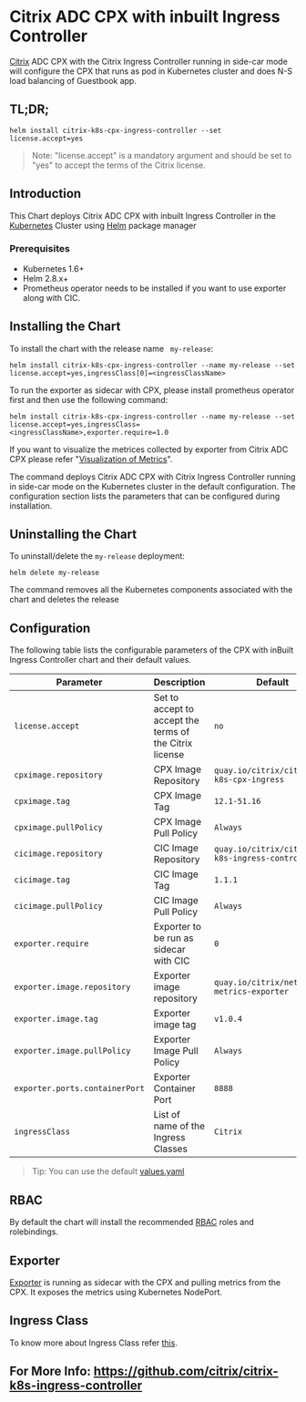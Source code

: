 # Citrix ADC CPX with inbuilt Ingress Controller  

[Citrix](https://www.citrix.com) ADC CPX with the Citrix Ingress Controller running in side-car mode will configure the CPX that runs as pod in Kubernetes cluster and does N-S load balancing of Guestbook app.


## TL;DR;
``` 
helm install citrix-k8s-cpx-ingress-controller --set license.accept=yes
```
> Note: "license.accept" is a mandatory argument and should be set to "yes" to accept the terms of the Citrix license.

## Introduction
This Chart deploys Citrix ADC CPX with inbuilt Ingress Controller in the [Kubernetes](https://kubernetes.io) Cluster using [Helm](https://helm.sh) package manager

### Prerequisites
* Kubernetes 1.6+
* Helm 2.8.x+
* Prometheus operator needs to be installed if you want to use exporter along with CIC.

## Installing the Chart

To install the chart with the release name ``` my-release```:

```helm install citrix-k8s-cpx-ingress-controller --name my-release --set license.accept=yes,ingressClass[0]=<ingressClassName>```

To run the exporter as sidecar with CPX, please install prometheus operator first and then use the following command:

```helm install citrix-k8s-cpx-ingress-controller --name my-release --set license.accept=yes,ingressClass=<ingressClassName>,exporter.require=1.0```

If you want to visualize the metrices collected by exporter from Citrix ADC CPX please refer "[Visualization of Metrics](https://github.com/citrix/citrix-k8s-ingress-controller/tree/master/metrics-visualizer#visualization-of-metrics)".

The command deploys Citrix ADC CPX with Citrix Ingress Controller running in side-car mode on the Kubernetes cluster in the default configuration. The configuration section lists the parameters that can be configured during installation.
 
## Uninstalling the Chart
To uninstall/delete the ```my-release``` deployment:
```
helm delete my-release
```
The command removes all the Kubernetes components associated with the chart and deletes the release

## Configuration
The following table lists the configurable parameters of the CPX with inBuilt Ingress Controller chart and their default values.

| Parameter | Description | Default |
| --------- | ----------- | ------- |
|```license.accept```|Set to accept to accept the terms of the Citrix license| ```no``` |
|```cpximage.repository```| CPX Image Repository| ```quay.io/citrix/citrix-k8s-cpx-ingress```|
|```cpximage.tag```| CPX Image Tag| ```12.1-51.16``` |
|```cpximage.pullPolicy```| CPX Image Pull Policy  | ```Always``` |
|```cicimage.repository```| CIC Image Repository| ```quay.io/citrix/citrix-k8s-ingress-controller```|
|```cicimage.tag```| CIC Image Tag| ```1.1.1``` |
|```cicimage.pullPolicy```| CIC Image Pull Policy  | ```Always``` |
|```exporter.require```|Exporter to be run as sidecar with CIC|```0```|
|```exporter.image.repository```|Exporter image repository|```quay.io/citrix/netscaler-metrics-exporter```|
|```exporter.image.tag```|Exporter image tag|```v1.0.4 ```|
|```exporter.image.pullPolicy```|Exporter Image Pull Policy|```Always```|
|```exporter.ports.containerPort```|Exporter Container Port|```8888```|
|```ingressClass```| List of name of the Ingress Classes  | ```Citrix``` |

> Tip: You can use the default [values.yaml](https://github.com/citrix/citrix-k8s-ingress-controller/tree/master/charts/examples/citrix-k8s-cpx-ingress-controller/values.yaml)

## RBAC
By default the chart will install the recommended [RBAC](https://kubernetes.io/docs/admin/authorization/rbac/) roles and rolebindings.

## Exporter
[Exporter](https://github.com/citrix/netscaler-metrics-exporter) is running as sidecar with the CPX and pulling metrics from the CPX. It exposes the metrics using Kubernetes NodePort.

## Ingress Class
To know more about Ingress Class refer [this](https://github.com/citrix/citrix-k8s-ingress-controller/blob/master/docs/ingress-class.md).

## For More Info: https://github.com/citrix/citrix-k8s-ingress-controller

